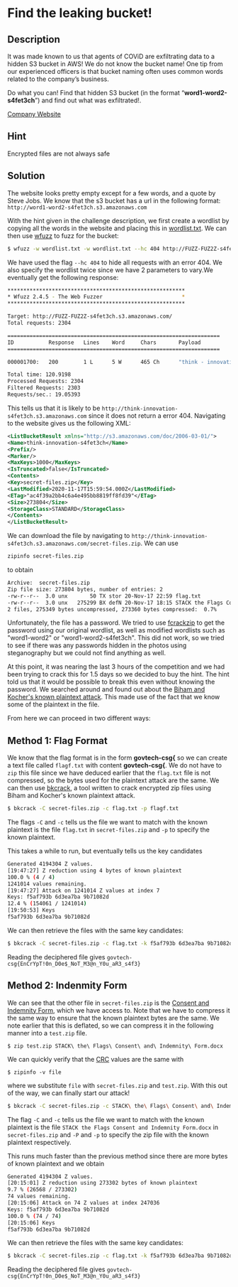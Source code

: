 
# Find the leaking bucket!

## Description
It was made known to us that agents of COViD are exfiltrating data to a hidden S3 bucket in AWS! We do not know the bucket name! One tip from our experienced officers is that bucket naming often uses common words related to the company’s business.

Do what you can! Find that hidden S3 bucket (in the format “**word1-word2-s4fet3ch**”) and find out what was exfiltrated!.

[Company Website](https://d1ynvzedp0o7ys.cloudfront.net)

## Hint
Encrypted files are not always safe

## Solution

The website looks pretty empty except for a few words, and a quote by Steve Jobs. We know that the s3 bucket has a url in the following format: 
```http://word1-word2-s4fet3ch.s3.amazonaws.com```


With the hint given in the challenge description, we first create a wordlist by copying all the words in the website and placing this in [wordlist.txt](wordlist.txt). We can then use [wfuzz](https://wfuzz.readthedocs.io/en/latest/) to fuzz for the bucket:
```bash
$ wfuzz -w wordlist.txt -w wordlist.txt --hc 404 http://FUZZ-FUZ2Z-s4fet3ch.s3.amazonaws.com
```
We have used the flag ```--hc 404``` to hide all requests with an error 404. We also specify the wordlist twice since we have 2 parameters to vary.We eventually get the following response:

```bash
********************************************************
* Wfuzz 2.4.5 - The Web Fuzzer                         *
********************************************************

Target: http://FUZZ-FUZ2Z-s4fet3ch.s3.amazonaws.com/
Total requests: 2304

===================================================================
ID           Response   Lines    Word     Chars       Payload                                                                                
===================================================================

000001700:   200        1 L      5 W      465 Ch      "think - innovation"                                                                   

Total time: 120.9198
Processed Requests: 2304
Filtered Requests: 2303
Requests/sec.: 19.05393
```
This tells us that it is likely to be 
```http://think-innovation-s4fet3ch.s3.amazonaws.com```
since it does not return a error 404. Navigating to the website gives us the following XML:
```XML
<ListBucketResult xmlns="http://s3.amazonaws.com/doc/2006-03-01/">
<Name>think-innovation-s4fet3ch</Name>
<Prefix/>
<Marker/>
<MaxKeys>1000</MaxKeys>
<IsTruncated>false</IsTruncated>
<Contents>
<Key>secret-files.zip</Key>
<LastModified>2020-11-17T15:59:54.000Z</LastModified>
<ETag>"ac4f39a2bb4c6a4e495bb8819ff8fd39"</ETag>
<Size>273804</Size>
<StorageClass>STANDARD</StorageClass>
</Contents>
</ListBucketResult>
```
We can download the file by navigating to 
```http://think-innovation-s4fet3ch.s3.amazonaws.com/secret-files.zip```. We can use 
```bash
zipinfo secret-files.zip
```
to obtain 
```bash
Archive:  secret-files.zip
Zip file size: 273804 bytes, number of entries: 2
-rw-r--r--  3.0 unx       50 TX stor 20-Nov-17 22:59 flag.txt
-rw-r--r--  3.0 unx   275299 BX defN 20-Nov-17 18:15 STACK the Flags Consent and Indemnity Form.docx
2 files, 275349 bytes uncompressed, 273360 bytes compressed:  0.7%
```
Unfortunately, the file has a password. We tried to use [fcrackzip](https://github.com/hyc/fcrackzip) to get the password using our original wordlist, as well as modified wordlists such as "word1-word2" or "word1-word2-s4fet3ch". This did not work, so we tried to see if there was any passwords hidden in the photos using steganography but we could not find anything as well.

At this point, it was nearing the last 3 hours of the competition and we had been trying to crack this for 1.5 days so we decided to buy the hint. The hint told us that it would be possible to break this even without knowing the password. We searched around and found out about the [Biham and Kocher's known plaintext attack](https://link.springer.com/chapter/10.1007/3-540-60590-8_12). This made use of the fact that we know some of the plaintext in the file.

From here we can proceed in two different ways:
## Method 1: Flag Format
We know that the flag format is in the form **govtech-csg{** so we can create a text file called ```flagf.txt``` with content **govtech-csg{**. We do not have to ```zip``` this file since we have deduced earlier that the ```flag.txt``` file is not compressed, so the bytes used for the plaintext attack are the same. We can then use [bkcrack](https://github.com/kimci86/bkcrack), a tool written to crack encrypted zip files using Biham and Kocher's known plaintext attack.
```bash 
$ bkcrack -C secret-files.zip -c flag.txt -p flagf.txt
```
The flags ```-C``` and ```-c``` tells us the file we want to match with the known plaintext is the file ```flag.txt``` in ```secret-files.zip``` and ```-p``` to specify the known plaintext.  

This takes a while to run, but eventually tells us the key candidates
```bash
Generated 4194304 Z values.
[19:47:27] Z reduction using 4 bytes of known plaintext
100.0 % (4 / 4)
1241014 values remaining.
[19:47:27] Attack on 1241014 Z values at index 7
Keys: f5af793b 6d3ea7ba 9b71082d
12.4 % (154061 / 1241014)
[19:50:53] Keys
f5af793b 6d3ea7ba 9b71082d
```

We can then retrieve the files with the same key candidates:
```bash
$ bkcrack -C secret-files.zip -c flag.txt -k f5af793b 6d3ea7ba 9b71082d -d flag.txt
```
Reading the deciphered file gives ```govtech-csg{EnCrYpT!0n_D0e$_NoT_M3@n_Y0u_aR3_s4f3}```
## Method 2: Indenmity Form
We can see that the other file in ```secret-files.zip``` is the [Consent and Indemnity Form](), which we have access to. Note that we have to compress it the same way to ensure that the known plaintext bytes are the same. We note earlier that this is deflated, so we can compress it in the following manner into a ```test.zip``` file.
``` 
$ zip test.zip STACK\ the\ Flags\ Consent\ and\ Indemnity\ Form.docx
```
We can quickly verify that the [CRC](https://en.wikipedia.org/wiki/Cyclic_redundancy_check) values are the same with
```
$ zipinfo -v file
```
where we substitute ```file``` with ```secret-files.zip``` and ```test.zip```. 
With this out of the way, we can finally start our attack!
```bash
$ bkcrack -C secret-files.zip -c STACK\ the\ Flags\ Consent\ and\ Indemnity\ Form.docx -P test.zip -p STACK\ the\ Flags\ Consent\ and\ Indemnity\ Form.docx
```
The flag ```-C``` and ```-c``` tells us the file we want to match with the known plaintext is the file ```STACK the Flags Consent and Indemnity Form.docx``` in ```secret-files.zip``` and ```-P``` and ```-p``` to specify the zip file with the known plaintext respectively.  

This runs much faster than the previous method since there are more bytes of known plaintext and we obtain
```bash
Generated 4194304 Z values.
[20:15:01] Z reduction using 273302 bytes of known plaintext
9.7 % (26568 / 273302)
74 values remaining.
[20:15:06] Attack on 74 Z values at index 247036
Keys: f5af793b 6d3ea7ba 9b71082d 
100.0 % (74 / 74)
[20:15:06] Keys
f5af793b 6d3ea7ba 9b71082d 
```

We can then retrieve the files with the same key candidates:
```bash
$ bkcrack -C secret-files.zip -c flag.txt -k f5af793b 6d3ea7ba 9b71082d -d actualflag.txt
```


Reading the deciphered file gives ```govtech-csg{EnCrYpT!0n_D0e$_NoT_M3@n_Y0u_aR3_s4f3}```
